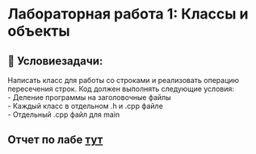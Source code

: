 # Лабораторная работа 1: Классы и объекты

## 📝  Условиезадачи:
Написать класс для работы со строками и реализовать операцию пересечения строк.
   Код должен выполнять следующие условия:           
    - Деление программы на заголовочные файлы           
    - Каждый класс в отдельном .h и .cpp файле          
    - Отдельный .cpp файл для main

## Отчет по лабе [тут](https://docs.google.com/document/d/1_W5ijSO8wrJuQu8hZRslc-IVI0VcBPfwnJ2F-ji-79k/edit?tab=t.0)

